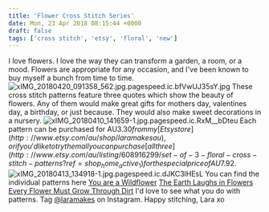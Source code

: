 ```yaml
---
title: 'Flower Cross Stitch Series'
date: Mon, 23 Apr 2018 08:15:44 +0000
draft: false
tags: ['cross stitch', 'etsy', 'floral', 'new']
---
```


I love flowers. I love the way they can transform a garden, a room, or a mood. Flowers are appropriate for any occasion, and I've been known to buy myself a bunch from time to time. ![xIMG_20180420_091358_562.jpg.pagespeed.ic.bfVwUJ35sY.jpg](https://laramakes.files.wordpress.com/2018/10/ximg_20180420_091358_562-pagespeed-ic-bfvwuj35sy.jpg?w=972) These cross stitch patterns feature three quotes which show the beauty of flowers. Any of them would make great gifts for mothers day, valentines day, a birthday, or just because. They would also make sweet decorations in a nursery. ![xIMG_20180410_141659-1.jpg.pagespeed.ic.RxM__bDteu](https://laramakes.files.wordpress.com/2018/10/ximg_20180410_141659-1-pagespeed-ic-rxm__bdteu.jpg) Each pattern can be purchased for AU$3.30 from my [Etsy store](http://www.etsy.com/au/shop/laramakesau), or if you'd like to try them all you can purchase [all three](http://www.etsy.com/au/listing/608916299/set-of-3-floral-cross-stitch-patterns?ref=shop_home_active_1) for the special price of AU$7.92. ![xIMG_20180413_134918-1.jpg.pagespeed.ic.dJKC3lHEsL](https://laramakes.files.wordpress.com/2018/10/ximg_20180413_134918-1-pagespeed-ic-djkc3lhesl.jpg) You can find the individual patterns here [You are a Wildflower](https://www.etsy.com/au/listing/592772532/you-are-a-wildflower-cross-stitch?ref=related-4) [The Earth Laughs in Flowers](https://www.etsy.com/au/listing/595055266/the-earth-laughs-in-flowers-cross-stitch?ref=related-2) [Every Flower Must Grow Through Dirt](https://www.etsy.com/au/listing/593489136/cross-stitch-bookmark-pattern-every?ref=shop_home_active_3) I'd love to see what you do with patterns. Tag [@laramakes](https://www.instagram.com/laramakes/) on Instagram. Happy stitching, Lara xo